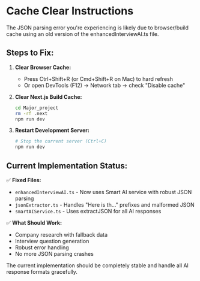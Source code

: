 # Cache Clear Instructions

The JSON parsing error you're experiencing is likely due to browser/build cache using an old version of the enhancedInterviewAI.ts file.

## Steps to Fix:

1. **Clear Browser Cache:**
   - Press Ctrl+Shift+R (or Cmd+Shift+R on Mac) to hard refresh
   - Or open DevTools (F12) → Network tab → check "Disable cache"

2. **Clear Next.js Build Cache:**
   ```bash
   cd Major_project
   rm -rf .next
   npm run dev
   ```

3. **Restart Development Server:**
   ```bash
   # Stop the current server (Ctrl+C)
   npm run dev
   ```

## Current Implementation Status:

✅ **Fixed Files:**
- `enhancedInterviewAI.ts` - Now uses Smart AI service with robust JSON parsing
- `jsonExtractor.ts` - Handles "Here is th..." prefixes and malformed JSON
- `smartAIService.ts` - Uses extractJSON for all AI responses

✅ **What Should Work:**
- Company research with fallback data
- Interview question generation
- Robust error handling
- No more JSON parsing crashes

The current implementation should be completely stable and handle all AI response formats gracefully.